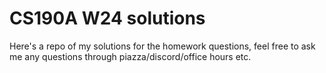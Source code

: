 # CS190A W24 solutions
Here's a repo of my solutions for the homework questions, feel free to ask me any questions through piazza/discord/office hours etc.
